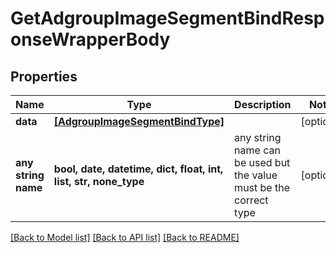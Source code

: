 # GetAdgroupImageSegmentBindResponseWrapperBody


## Properties
Name | Type | Description | Notes
------------ | ------------- | ------------- | -------------
**data** | [**[AdgroupImageSegmentBindType]**](AdgroupImageSegmentBindType.md) |  | [optional] 
**any string name** | **bool, date, datetime, dict, float, int, list, str, none_type** | any string name can be used but the value must be the correct type | [optional]

[[Back to Model list]](../README.md#documentation-for-models) [[Back to API list]](../README.md#documentation-for-api-endpoints) [[Back to README]](../README.md)


